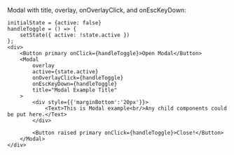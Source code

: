 Modal with title, overlay, onOverlayClick, and onEscKeyDown:

    initialState = {active: false}
    handleToggle = () => {
        setState({ active: !state.active })
    };
    <div> 
        <Button primary onClick={handleToggle}>Open Modal</Button>
        <Modal 
            overlay
            active={state.active} 
            onOverlayClick={handleToggle} 
            onEscKeyDown={handleToggle}
            title="Modal Example Title"
        >
            <div style={{'marginBottom':'20px'}}>
                <Text>This is Modal example<br/>Any child components could be put here.</Text>
            </div>

            <Button raised primary onClick={handleToggle}>Close!</Button>
        </Modal>
	</div>